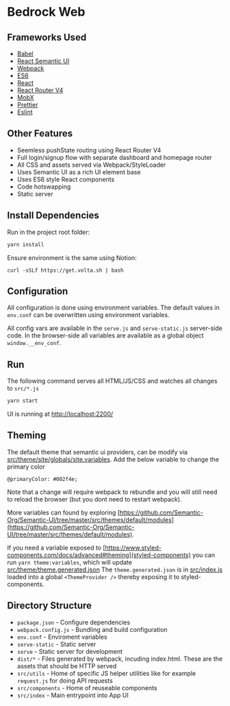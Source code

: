 # Bedrock Web

## Frameworks Used

- [Babel](https://babeljs.io/)
- [React Semantic UI](http://react.semantic-ui.com/)
- [Webpack](http://webpack.github.io/)
- [ES6](https://babeljs.io/docs/learn-es2015/)
- [React](https://facebook.github.io/react/)
- [React Router V4](https://github.com/reactjs/react-router)
- [MobX](https://mobx.js.org/)
- [Prettier](https://prettier.io/)
- [Eslint](https://eslint.org/)

## Other Features

- Seemless pushState routing using React Router V4
- Full login/signup flow with separate dashboard and homepage router
- All CSS and assets served via Webpack/StyleLoader
- Uses Semantic UI as a rich UI element base
- Uses ES6 style React components
- Code hotswapping
- Static server

## Install Dependencies

Run in the project root folder:

```bash
yarn install
```

Ensure environment is the same using Notion:

```
curl -sSLf https://get.volta.sh | bash
```

## Configuration

All configuration is done using environment variables. The default values in `env.conf` can be overwritten using environment variables.

All config vars are available in the `serve.js` and `serve-static.js` server-side code. In the browser-side all variables are available as a global object `window.__env_conf`.

## Run

The following command serves all HTML/JS/CSS and watches all changes to `src/*.js`

```bash
yarn start
```

UI is running at [http://localhost:2200/](http://localhost:2200/)

## Theming

The default theme that semantic ui providers, can be modify via [src/theme/site/globals/site.variables](site.variables).
Add the below variable to change the primary color

```
@primaryColor: #002f4e;
```

Note that a change will require webpack to rebundle and you will still need to reload the browser (but you dont need to restart webpack).

More variables can found by exploring [https://github.com/Semantic-Org/Semantic-UI/tree/master/src/themes/default/modules](https://github.com/Semantic-Org/Semantic-UI/tree/master/src/themes/default/modules).

If you need a variable exposed to [https://www.styled-components.com/docs/advanced#theming](styled-components)
you can run `yarn theme:variables`, which will update [src/theme/theme.generated.json](theme/theme.generated.json)
The `theme.generated.json` is in [src/index.js](src/index.js) loaded into a global `<ThemeProvider />` thereby exposing it to styled-components.

## Directory Structure

- `package.json` - Configure dependencies
- `webpack.config.js` - Bundling and build configuration
- `env.conf` - Enviroment variables
- `serve-static` - Static server
- `serve` - Static server for development
- `dist/*` - Files generated by webpack, incuding index.html. These are the assets that should be HTTP served
- `src/utils` - Home of specific JS helper utilities like for example `request.js` for doing API requests
- `src/components` - Home of reuseable components
- `src/index` - Main entrypoint into App UI
